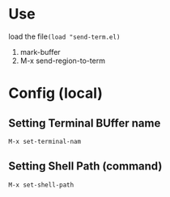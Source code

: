 # Use
load the file`(load "send-term.el)`

1. mark-buffer
2. M-x send-region-to-term


# Config (local)
## Setting Terminal BUffer name
```
M-x set-terminal-nam
```

## Setting Shell Path (command)
```
M-x set-shell-path
```
